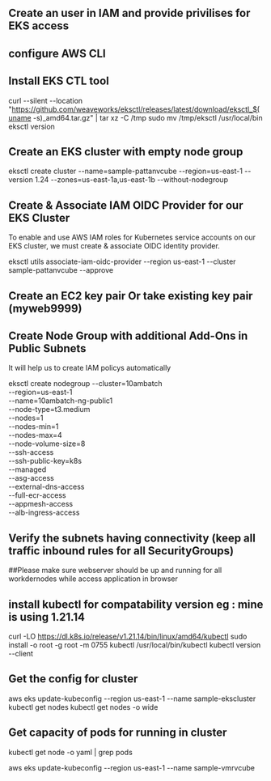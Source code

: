 ## Create an user in IAM and provide privilises for EKS access 
## configure AWS CLI 
## Install EKS CTL tool
curl --silent --location "https://github.com/weaveworks/eksctl/releases/latest/download/eksctl_$(uname -s)_amd64.tar.gz" | tar xz -C /tmp
sudo mv /tmp/eksctl /usr/local/bin
eksctl version

##  Create an EKS cluster with empty node group

eksctl create cluster --name=sample-pattanvcube --region=us-east-1 --version 1.24 --zones=us-east-1a,us-east-1b --without-nodegroup 

## Create & Associate IAM OIDC Provider for our EKS Cluster
To enable and use AWS IAM roles for Kubernetes service accounts on our EKS cluster, we must create & associate OIDC identity provider.

eksctl utils associate-iam-oidc-provider --region us-east-1 --cluster sample-pattanvcube --approve

## Create an EC2 key pair Or take existing key pair (myweb9999)

## Create Node Group with additional Add-Ons in Public Subnets
It will help us to create IAM policys automatically

eksctl create nodegroup --cluster=10ambatch \
                       --region=us-east-1 \
                       --name=10ambatch-ng-public1 \
                       --node-type=t3.medium \
                       --nodes=1 \
                       --nodes-min=1 \
                       --nodes-max=4 \
                       --node-volume-size=8 \
                       --ssh-access \
                       --ssh-public-key=k8s \
                       --managed \
                       --asg-access \
                       --external-dns-access \
                       --full-ecr-access \
                       --appmesh-access \
                       --alb-ingress-access 
					   
## Verify the subnets having connectivity (keep all traffic inbound rules for all SecurityGroups)

##Please make sure webserver should be up and running for all workdernodes while access application in browser

## install kubectl for compatability version eg : mine is using 1.21.14 

curl -LO https://dl.k8s.io/release/v1.21.14/bin/linux/amd64/kubectl
sudo install -o root -g root -m 0755 kubectl /usr/local/bin/kubectl
kubectl version --client


## Get the config for cluster 
aws eks update-kubeconfig --region us-east-1 --name sample-ekscluster
kubectl get nodes 
kubectl get nodes -o wide 

## Get capacity of pods for running in cluster 
kubectl get node -o yaml | grep pods



aws eks update-kubeconfig --region us-east-1 --name sample-vmrvcube
